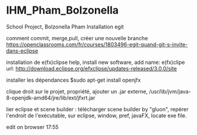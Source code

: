 # IHM_Pham_Bolzonella
School Project, Bolzonella Pham
Installation egit

 comment commit, merge,pull, créer une nouvelle branche 
https://openclassrooms.com/fr/courses/1803496-egit-quand-git-s-invite-dans-eclipse

installation de e(fx)clipse
help, install new software, add
name: e(fx)clipe
url: http://download.eclipse.org/efxclipse/updates-released/3.0.0/site

installer les dépendances 
$sudo apt-get install openjfx

clique droit sur le projet, propriété, ajouter un .jar externe, /usr/lib/jvm/java-8-openjdk-amd64/jre/lib/ext/jfxrt.jar

lier eclipse et scene builder : télécharger scene builder by "gluon", repérer l'endroit de l'exécutable, sur eclipse, window, pref, javaFX, locate exe file. 

edit on browser 17:55
